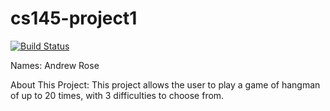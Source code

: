 # cs145-project1

[![Build Status](https://travis-ci.com/wwu-csci-145/project1-rick-best.svg?token=T1EjxfTcCJBWjRcYLWUM&branch=master)](https://travis-ci.com/wwu-csci-145/project1-rick-best)

Names: Andrew Rose

About This Project: This project allows the user to play a game of hangman of up to 20 times, with 3 difficulties to choose from.
